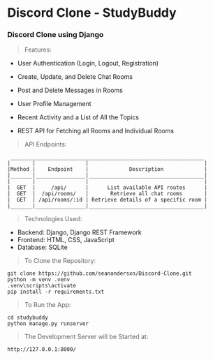 # Discord Clone - StudyBuddy

### Discord Clone using Django

> Features:

* User Authentication (Login, Logout, Registration)

* Create, Update, and Delete Chat Rooms

* Post and Delete Messages in Rooms

* User Profile Management

* Recent Activity and a List of All the Topics

* REST API for Fetching all Rooms and Individual Rooms

> API Endpoints:

```
 ______________________________________________________________
|       |                |                                     |
|Method |    Endpoint    |             Description             |
|_______|________________|_____________________________________|
|       |                |                                     |
|  GET  |     /api/      |      List available API routes      |
|  GET  |  /api/rooms/   |       Retrieve all chat rooms       |
|  GET  | /api/rooms/:id | Retrieve details of a specific room |
|_______|________________|_____________________________________|
```

> Technologies Used:

* Backend: Django, Django REST Framework
* Frontend: HTML, CSS, JavaScript
* Database: SQLite

> To Clone the Repository:

```
git clone https://github.com/seanandersxn/Discord-Clone.git
python -m venv .venv
.venv\scripts\activate
pip install -r requirements.txt
```

> To Run the App:

```
cd studybuddy
python manage.py runserver
```

> The Development Server will be Started at:

```
http://127.0.0.1:8000/
```

